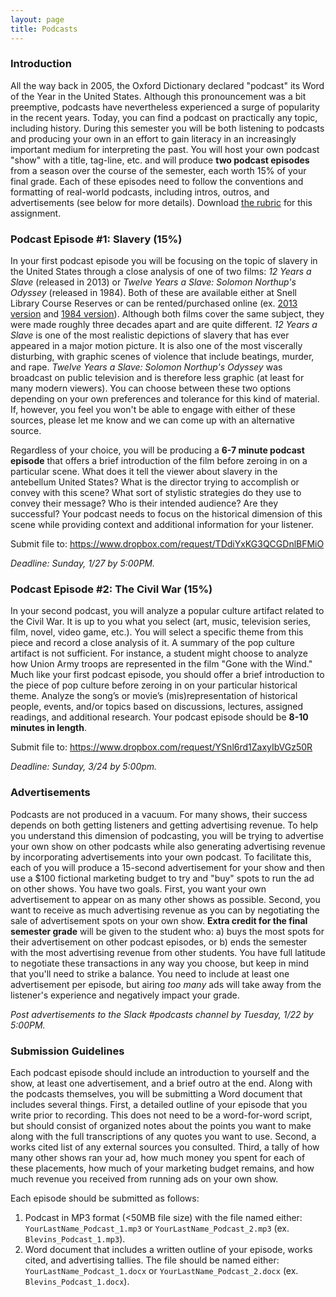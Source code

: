 ```yaml
---
layout: page
title: Podcasts
---
```


### Introduction

All the way back in 2005, the Oxford Dictionary declared "podcast" its Word of the Year in the United States. Although this pronouncement was a bit preemptive, podcasts have nevertheless experienced a surge of popularity in the recent years. Today, you can find a podcast on practically any topic, including history. During this semester you will be both listening to podcasts and producing your own in an effort to gain literacy in an increasingly important medium for interpreting the past. You will host your own podcast "show" with a title, tag-line, etc. and will produce **two podcast episodes** from a season over the course of the semester, each worth 15% of your final grade. Each of these episodes need to follow the conventions and formatting of real-world podcasts, including intros, outros, and advertisements (see below for more details). Download [the rubric]({{site.baseurl}}/downloads/podcast-rubric.pdf) for this assignment.

### Podcast Episode #1: Slavery (15%)

In your first podcast episode you will be focusing on the topic of slavery in the United States through a close analysis of one of two films: *12 Years a Slave* (released in 2013) or *Twelve Years a Slave: Solomon Northup's Odyssey* (released in 1984). Both of these are available either at Snell Library Course Reserves or can be rented/purchased online (ex. [2013 version](https://www.amazon.com/12-Years-Slave-Benedict-Cumberbatch/dp/B00ICSVLPA/) and [1984 version](https://www.amazon.com/Twelve-Years-Solomon-Northups-Odyssey/dp/B001UB6X0Y/)). Although both films cover the same subject, they were made roughly three decades apart and are quite different. *12 Years a Slave* is one of the most realistic depictions of slavery that has ever appeared in a major motion picture. It is also one of the most viscerally disturbing, with graphic scenes of violence that include beatings, murder, and rape. *Twelve Years a Slave: Solomon Northup's Odyssey* was broadcast on public television and is therefore less graphic (at least for many modern viewers). You can choose between these two options depending on your own preferences and tolerance for this kind of material. If, however, you feel you won't be able to engage with either of these sources, please let me know and we can come up with an alternative source. 

Regardless of your choice, you will be producing a **6-7 minute podcast episode** that offers a brief introduction of the film before zeroing in on a particular scene. What does it tell the viewer about slavery in the antebellum United States? What is the director trying to accomplish or convey with this scene? What sort of stylistic strategies do they use to convey their message? Who is their intended audience? Are they successful? Your podcast needs to focus on the historical dimension of this scene while providing context and additional information for your listener.

Submit file to: <https://www.dropbox.com/request/TDdiYxKG3QCGDnlBFMiO>

*Deadline: Sunday, 1/27 by 5:00PM.* 

### Podcast Episode #2: The Civil War (15%)

In your second podcast, you will analyze a popular culture artifact related to the Civil War. It is up to you what you select (art, music, television series, film, novel, video game, etc.). You will select a specific theme from this piece and record a close analysis of it. A summary of the pop culture artifact is not sufficient. For instance, a student might choose to analyze how Union Army troops are represented in the film "Gone with the Wind." Much like your first podcast episode, you should offer a brief introduction to the piece of pop culture before zeroing in on your particular historical theme. Analyze the song’s or movie’s (mis)representation of historical people, events, and/or topics based on discussions, lectures, assigned readings, and additional research. Your podcast episode should be **8-10 minutes in length**. 

Submit file to: <https://www.dropbox.com/request/YSnl6rd1ZaxyIbVGz50R>

*Deadline: Sunday, 3/24 by 5:00pm.*

### Advertisements

Podcasts are not produced in a vacuum. For many shows, their success depends on both getting listeners and getting advertising revenue. To help you understand this dimension of podcasting, you will be trying to advertise your own show on other podcasts while also generating advertising revenue by incorporating advertisements into your own podcast. To facilitate this, each of you will produce a 15-second advertisement for your show and then use a $100 fictional marketing budget to try and "buy" spots to run the ad on other shows. You have two goals. First, you want your own advertisement to appear on as many other shows as possible. Second, you want to receive as much advertising revenue as you can by negotiating the sale of advertisement spots on your own show. **Extra credit for the final semester grade** will be given to the student who: a) buys the most spots for their advertisement on other podcast episodes, or b) ends the semester with the most advertising revenue from other students. You have full latitude to negotiate these transactions in any way you choose, but keep in mind that you'll need to strike a balance. You need to include at least one advertisement per episode, but airing *too many* ads will take away from the listener's experience and negatively impact your grade.

*Post advertisements to the Slack #podcasts channel by Tuesday, 1/22 by 5:00PM.*

### Submission Guidelines

Each podcast episode should include an introduction to yourself and the show, at least one advertisement, and a brief outro at the end. Along with the podcasts themselves, you will be submitting a Word document that includes several things. First, a detailed outline of your episode that you write prior to recording. This does not need to be a word-for-word script, but should consist of organized notes about the points you want to make along with the full transcriptions of any quotes you want to use. Second, a works cited list of any external sources you consulted. Third, a tally of how many other shows ran your ad, how much money you spent for each of these placements, how much of your marketing budget remains, and how much revenue you received from running ads on your own show. 

Each episode should be submitted as follows:
1. Podcast in MP3 format (<50MB file size) with the file named either: `YourLastName_Podcast_1.mp3` or `YourLastName_Podcast_2.mp3` (ex. `Blevins_Podcast_1.mp3`).
2. Word document that includes a written outline of your episode, works cited, and advertising tallies. The file should be named either: `YourLastName_Podcast_1.docx` or `YourLastName_Podcast_2.docx` (ex. `Blevins_Podcast_1.docx`).